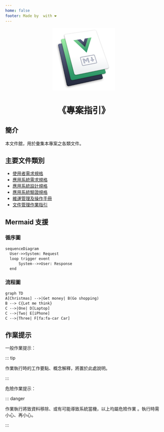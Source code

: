 ```yaml
---
home: false
footer: Made by  with ❤️
---
```


<!-- markdownlint-disable MD024 MD041 MD043 MD033 -->

<!-- ![Hero image](./images/hero.png) -->

<!-- ![Hero image](/images/hero.png =200x200) -->
<center>
  <img src="/images/hero.png" alt="Hero image" width="200" height="200">
</center>

# <span style="text-align:center;display:block;">《專案指引》</span>

## 簡介

本文件舘，用於彙集本專案之各類文件。

## 主要文件類別

- [使用者需求規格](./d100_URS/)
- [應用系統需求規格](./d200_SRS/)
- [應用系統設計規格](./d300_SDD/)
- [應用系統驗證規格](./d400_DEV/)
- [維運管理及操作手冊](./d500_OP/)
- [文件管理作業指引](./d500_OP/doc_lib)

## Mermaid 支援

### 循序圖

<!-- markdownlint-disable line-length -->
<mermaid/>

```mermaid
sequenceDiagram
  User->>System: Request
  loop trigger event
      System-->>User: Response
  end
```

<!-- markdownlint-enable line-length -->

### 流程圖

<mermaid/>

```mermaid
graph TD
A[Christmas] -->|Get money| B(Go shopping)
B --> C{Let me think}
C -->|One| D[Laptop]
C -->|Two| E[iPhone]
C -->|Three| F[fa:fa-car Car]
```

## 作業提示

一般作業提示：

::: tip

作業執行時的工作要點、概念解釋，將置於此處說明。

:::

危險作業提示：

::: danger

作業執行將致資料移除、或有可能導致系統當機，以上均屬危險作業
。執行時需小心、再小心。

:::

<style>
.tip {
  background-color: var(--color-tip-bg);
  color: var(--color-tip-text);
  border-color: var(--color-tip-border);
}
.danger {
  background-color: var(--color-danger-bg);
  color: var(--color-danger-text);
  border-color: var(--color-danger-border);
}
</style>
